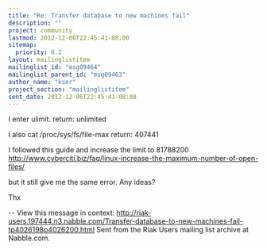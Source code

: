 ```yaml
---
title: "Re: Transfer database to new machines fail"
description: ""
project: community
lastmod: 2012-12-06T22:45:41-08:00
sitemap:
  priority: 0.2
layout: mailinglistitem
mailinglist_id: "msg09464"
mailinglist_parent_id: "msg09463"
author_name: "kser"
project_section: "mailinglistitem"
sent_date: 2012-12-06T22:45:41-08:00
---
```



I enter ulimit.
return: unlimited

I also cat /proc/sys/fs/file-max
return: 407441

I followed this guide and increase the limit to 81788200
http://www.cyberciti.biz/faq/linux-increase-the-maximum-number-of-open-files/

but it still give me the same error. Any ideas?

Thx

--
View this message in context: 
http://riak-users.197444.n3.nabble.com/Transfer-database-to-new-machines-fail-tp4026198p4026200.html
Sent from the Riak Users mailing list archive at Nabble.com.

